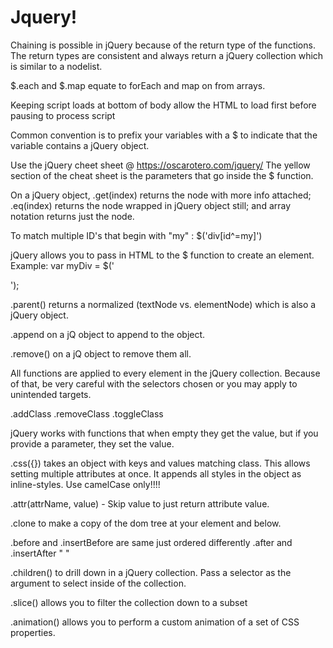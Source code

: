 # Jquery!
Chaining is possible in jQuery because of the return type of the functions. The return types are consistent and always return a jQuery collection which is similar to a nodelist.

$.each and $.map equate to forEach and map on from arrays.

Keeping script loads at bottom of body allow the HTML to load first before pausing to process script

Common convention is to prefix your variables with a $ to indicate that the variable contains a jQuery object.

Use the jQuery cheet sheet @ https://oscarotero.com/jquery/
The yellow section of the cheat sheet is the parameters that go inside the $ function.

On a jQuery object, .get(index) returns the node with more info attached;
.eq(index) returns the node wrapped in jQuery object still;
and array notation returns just the node.

To match multiple ID's that begin with "my" : $('div[id^=my]')

jQuery allows you to pass in HTML to the $ function to create an element.
Example: var myDiv = $('<div class="active"></div>');

.parent() returns a normalized (textNode vs. elementNode) which is also a jQuery object.

.append on a jQ object to append to the object.

.remove() on a jQ object to remove them all.

All functions are applied to every element in the jQuery collection. Because of that, be very careful with the selectors chosen or you may apply to unintended targets.

.addClass
.removeClass
.toggleClass

jQuery works with functions that when empty they get the value, but if you provide a parameter, they set the value.

.css({}) takes an object with keys and values matching class. This allows setting multiple attributes at once. It appends all styles in the object as inline-styles. Use camelCase only!!!!

.attr(attrName, value) - Skip value to just return attribute value.

.clone to make a copy of the dom tree at your element and below.

.before and .insertBefore are same just ordered differently
.after and .insertAfter "   "

.children() to drill down in a jQuery collection. Pass a selector as the argument to select inside of the collection.

.slice() allows you to filter the collection down to a subset

.animation() allows you to perform a custom animation of a set of CSS properties.
